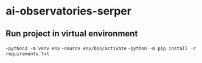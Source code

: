 # ai-observatories-serper

## Run project in virtual environment

-`python3 -m venv env`
-`source env/bin/activate`
-`python -m pip install -r requirements.txt`
